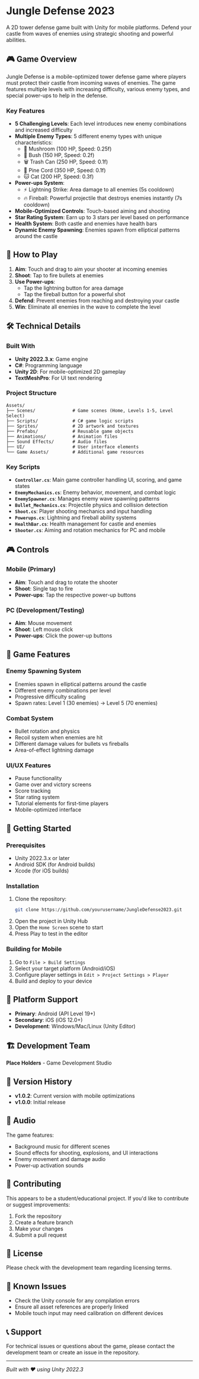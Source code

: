 # Jungle Defense 2023

A 2D tower defense game built with Unity for mobile platforms. Defend your castle from waves of enemies using strategic shooting and powerful abilities.

## 🎮 Game Overview

Jungle Defense is a mobile-optimized tower defense game where players must protect their castle from incoming waves of enemies. The game features multiple levels with increasing difficulty, various enemy types, and special power-ups to help in the defense.

### Key Features

- **5 Challenging Levels**: Each level introduces new enemy combinations and increased difficulty
- **Multiple Enemy Types**: 5 different enemy types with unique characteristics:
  - 🍄 Mushroom (100 HP, Speed: 0.25f)
  - 🌿 Bush (150 HP, Speed: 0.2f)
  - 🗑️ Trash Can (250 HP, Speed: 0.1f)
  - 🌲 Pine Cord (350 HP, Speed: 0.1f)
  - 🐱 Cat (200 HP, Speed: 0.3f)
- **Power-ups System**:
  - ⚡ Lightning Strike: Area damage to all enemies (5s cooldown)
  - 🔥 Fireball: Powerful projectile that destroys enemies instantly (7s cooldown)
- **Mobile-Optimized Controls**: Touch-based aiming and shooting
- **Star Rating System**: Earn up to 3 stars per level based on performance
- **Health System**: Both castle and enemies have health bars
- **Dynamic Enemy Spawning**: Enemies spawn from elliptical patterns around the castle

## 🎯 How to Play

1. **Aim**: Touch and drag to aim your shooter at incoming enemies
2. **Shoot**: Tap to fire bullets at enemies
3. **Use Power-ups**: 
   - Tap the lightning button for area damage
   - Tap the fireball button for a powerful shot
4. **Defend**: Prevent enemies from reaching and destroying your castle
5. **Win**: Eliminate all enemies in the wave to complete the level

## 🛠️ Technical Details

### Built With
- **Unity 2022.3.x**: Game engine
- **C#**: Programming language
- **Unity 2D**: For mobile-optimized 2D gameplay
- **TextMeshPro**: For UI text rendering

### Project Structure

```
Assets/
├── Scenes/              # Game scenes (Home, Levels 1-5, Level Select)
├── Scripts/             # C# game logic scripts
├── Sprites/             # 2D artwork and textures
├── Prefabs/             # Reusable game objects
├── Animations/          # Animation files
├── Sound Effects/       # Audio files
├── UI/                  # User interface elements
└── Game Assets/         # Additional game resources
```

### Key Scripts

- **`Controller.cs`**: Main game controller handling UI, scoring, and game states
- **`EnemyMechanics.cs`**: Enemy behavior, movement, and combat logic
- **`EnemySpawner.cs`**: Manages enemy wave spawning patterns
- **`Bullet_Mechanics.cs`**: Projectile physics and collision detection
- **`Shoot.cs`**: Player shooting mechanics and input handling
- **`Powerups.cs`**: Lightning and fireball ability systems
- **`HealthBar.cs`**: Health management for castle and enemies
- **`Shooter.cs`**: Aiming and rotation mechanics for PC and mobile

## 🎮 Controls

### Mobile (Primary)
- **Aim**: Touch and drag to rotate the shooter
- **Shoot**: Single tap to fire
- **Power-ups**: Tap the respective power-up buttons

### PC (Development/Testing)
- **Aim**: Mouse movement
- **Shoot**: Left mouse click
- **Power-ups**: Click the power-up buttons

## 🎨 Game Features

### Enemy Spawning System
- Enemies spawn in elliptical patterns around the castle
- Different enemy combinations per level
- Progressive difficulty scaling
- Spawn rates: Level 1 (30 enemies) → Level 5 (70 enemies)

### Combat System
- Bullet rotation and physics
- Recoil system when enemies are hit
- Different damage values for bullets vs fireballs
- Area-of-effect lightning damage

### UI/UX Features
- Pause functionality
- Game over and victory screens
- Score tracking
- Star rating system
- Tutorial elements for first-time players
- Mobile-optimized interface

## 🚀 Getting Started

### Prerequisites
- Unity 2022.3.x or later
- Android SDK (for Android builds)
- Xcode (for iOS builds)

### Installation
1. Clone the repository:
   ```bash
   git clone https://github.com/yourusername/JungleDefense2023.git
   ```
2. Open the project in Unity Hub
3. Open the `Home Screen` scene to start
4. Press Play to test in the editor

### Building for Mobile
1. Go to `File > Build Settings`
2. Select your target platform (Android/iOS)
3. Configure player settings in `Edit > Project Settings > Player`
4. Build and deploy to your device

## 📱 Platform Support

- **Primary**: Android (API Level 19+)
- **Secondary**: iOS (iOS 12.0+)
- **Development**: Windows/Mac/Linux (Unity Editor)

## 🏗️ Development Team

**Place Holders** - Game Development Studio

## 📄 Version History

- **v1.0.2**: Current version with mobile optimizations
- **v1.0.0**: Initial release

## 🎵 Audio

The game features:
- Background music for different scenes
- Sound effects for shooting, explosions, and UI interactions
- Enemy movement and damage audio
- Power-up activation sounds

## 🤝 Contributing

This appears to be a student/educational project. If you'd like to contribute or suggest improvements:

1. Fork the repository
2. Create a feature branch
3. Make your changes
4. Submit a pull request

## 📜 License

Please check with the development team regarding licensing terms.

## 🐛 Known Issues

- Check the Unity console for any compilation errors
- Ensure all asset references are properly linked
- Mobile touch input may need calibration on different devices

## 📞 Support

For technical issues or questions about the game, please contact the development team or create an issue in the repository.

---

*Built with ❤️ using Unity 2022.3*
